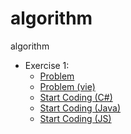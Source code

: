 # algorithm
algorithm

* Exercise 1:
    - [Problem](Exercises/Atm/README.md)
    - [Problem (vie)](Exercises/Atm/README.vie.md)
    - [Start Coding (C#)](Exercises/Atm/CSharp)
    - [Start Coding (Java)](Exercises/Atm/Java)
    - [Start Coding (JS)](Exercises/Atm/Js)